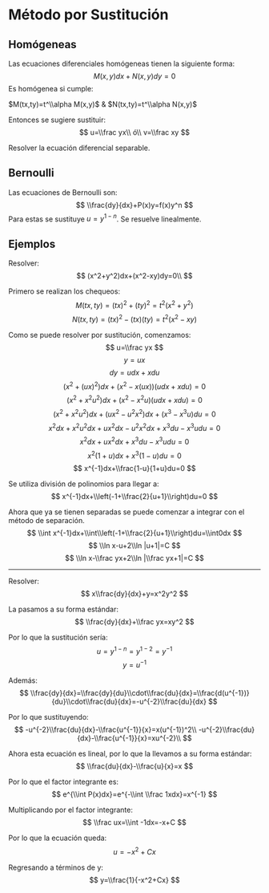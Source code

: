 # Método por Sustitución

## Homógeneas

Las ecuaciones diferenciales homógeneas tienen la siguiente forma: $$
M(x,y)dx+N(x,y)dy=0 $$ Es homógenea si cumple:

$M(tx,ty)=t^\\alpha M(x,y)$ & $N(tx,ty)=t^\\alpha N(x,y)$

Entonces se sugiere sustituir: $$ u=\\frac yx\\ ó\\ v=\\frac xy $$

Resolver la ecuación diferencial separable.

## Bernoulli

Las ecuaciones de Bernoulli son: $$ \\frac{dy}{dx}+P(x)y=f(x)y^n $$ Para estas
se sustituye $u=y^{1-n}$. Se resuelve linealmente.

## Ejemplos

Resolver: $$ (x^2+y^2)dx+(x^2-xy)dy=0\\ $$

Primero se realizan los chequeos: $$ M(tx,ty)=(tx)^2+(ty)^2=t^2(x^2+y^2) $$ $$
N(tx,ty)=(tx)^2-(tx)(ty)=t^2(x^2-xy) $$

Como se puede resolver por sustitución, comenzamos: $$ u=\\frac yx $$ $$ y=ux $$
$$ dy=udx+xdu $$ $$ (x^2+(ux)^2)dx+(x^2-x(ux))(udx+xdu)=0 $$ $$
(x^2+x^2u^2)dx+(x^2-x^2u)(udx+xdu)=0 $$ $$
(x^2+x^2u^2)dx+(ux^2-u^2x^2)dx+(x^3-x^3u)du=0 $$ $$
x^2dx+x^2u^2dx+ux^2dx-u^2x^2dx+x^3du-x^3udu=0 $$ $$ x^2dx+ux^2dx+x^3du-x^3udu=0
$$ $$ x^2(1+u)dx+x^3(1-u)du=0 $$ $$ x^{-1}dx+\\frac{1-u}{1+u}du=0 $$

Se utiliza división de polinomios para llegar a: $$
x^{-1}dx+\\left(-1+\\frac{2}{u+1}\\right)du=0 $$

Ahora que ya se tienen separadas se puede comenzar a integrar con el método de
separación. $$ \\int x^{-1}dx+\\int\\left(-1+\\frac{2}{u+1}\\right)du=\\int0dx
$$ $$ \\ln x-u+2\\ln |u+1|=C $$ $$ \\ln x-\\frac yx+2\\ln |\\frac yx+1|=C $$

______________________________________________________________________

Resolver: $$ x\\frac{dy}{dx}+y=x^2y^2 $$

La pasamos a su forma estándar: $$ \\frac{dy}{dx}+\\frac yx=xy^2 $$

Por lo que la sustitución sería: $$ u=y^{1-n}=y^{1-2}=y^{-1} $$ $$ y=u^{-1} $$

Además: $$
\\frac{dy}{dx}=\\frac{dy}{du}\\cdot\\frac{du}{dx}=\\frac{d(u^{-1})}{du}\\cdot\\frac{du}{dx}=-u^{-2}\\frac{du}{dx}
$$

Por lo que sustituyendo: $$
-u^{-2}\\frac{du}{dx}-\\frac{u^{-1}}{x}=x(u^{-1})^2\\
-u^{-2}\\frac{du}{dx}-\\frac{u^{-1}}{x}=xu^{-2}\\ $$

Ahora esta ecuación es lineal, por lo que la llevamos a su forma estándar: $$
\\frac{du}{dx}-\\frac{u}{x}=x $$

Por lo que el factor integrante es: $$ e^{\\int P(x)dx}=e^{-\\int \\frac
1xdx}=x^{-1} $$

Multiplicando por el factor integrante: $$ \\frac ux=\\int -1dx=-x+C $$

Por lo que la ecuación queda: $$ u=-x^2+Cx $$

Regresando a términos de y: $$ y=\\frac{1}{-x^2+Cx} $$
